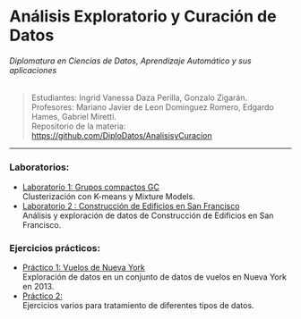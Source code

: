 
# Análisis Exploratorio y Curación de Datos
###### Diplomatura en Ciencias de Datos, Aprendizaje Automático y sus aplicaciones

> Estudiantes: Ingrid Vanessa Daza Perilla, Gonzalo Zigarán. <br/>
> Profesores: Mariano Javier de Leon Dominguez Romero, Edgardo Hames, Gabriel Miretti. <br/>
> Repositorio de la materia: https://github.com/DiploDatos/AnalisisyCuracion <br/>

---

### Laboratorios:
- [Laboratorio 1: Grupos compactos GC](https://github.com/gonzigaran/DiploDatos2018/blob/master/AEyCD/lab1/) <br/>
Clusterización con K-means y Mixture Models.
- [Laboratorio 2 : Construcción de Edificios en San Francisco](https://github.com/gonzigaran/DiploDatos2018/blob/master/AEyCD/lab2/) <br/>
Análisis y exploración de datos de Construcción de Edificios en San Francisco.


### Ejercicios prácticos:
- [Práctico 1:  Vuelos de Nueva York](https://github.com/gonzigaran/DiploDatos2018/blob/master/AEyCD/ej1.Rmd) <br/>
Exploración de datos en un conjunto de datos de vuelos en Nueva York en 2013.
- [Práctico 2:](https://github.com/gonzigaran/DiploDatos2018/blob/master/AEyCD/ej2/) <br/>
Ejercicios varios para tratamiento de diferentes tipos de datos. 
